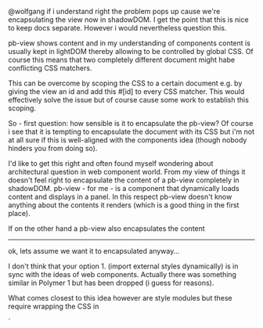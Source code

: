 @wolfgang if i understand right the problem pops up cause we're encapsulating the view now in shadowDOM. I get the point that this is nice to keep docs separate. However i would nevertheless question this.

pb-view shows content and in my understanding of components content is usually kept in lightDOM thereby allowing to be controlled by global CSS. Of course this means that two completely different document might habe conflicting CSS matchers. 

This can be overcome by scoping the CSS to a certain document e.g. by giving the view an id and add this #[id] to every CSS matcher. This would effectively solve the issue but of course cause some work to establish this scoping. 

So - first question: how sensible is it to encapsulate the pb-view? Of course i see that it is tempting to encapsulate the document with its CSS but i'm not at all sure if this is well-aligned with the components idea (though nobody hinders you from doing so). 

I'd like to get this right and often found myself wondering about architectural question in web component world. From my view of things it doesn't feel right to encapsulate the content of a pb-view completely in shadowDOM. pb-view - for me - is a component that dynamically loads content and displays in a panel. In this respect pb-view doesn't know anything about the contents it renders (which is a good thing in the first place). 

If on the other hand a pb-view also encapsulates the content 



-------
ok, lets assume we want it to encapsulated anyway...

I don't think that your option 1. (import external styles dynamically) is in sync with the ideas of web components. Actually there was something similar in Polymer 1 but has been dropped (i guess for reasons). 

What comes closest to this idea however are style modules but these require wrapping the CSS in

`
<dom-module id="my-styles">
    <template>
        <style>

`

and importing them on the component like this:

`
<dom-module id="pb-view">
    <template>
        <style include="my-styles">

`

The style module itself is loaded just like any other component with <link rel="import" ... or by dynamically loading it via

[importHref](https://www.polymer-project.org/2.0/docs/api/#function-Polymer.importHref)

I'm quite opposed to your option 2 as this mixes 2 very different things inside of the odd. The odd suddenly becomes 'responsible' for the whole page and not just the document which is odd (sorry for the pun ;) Both 'world' should stay separate IMHO. 

Further - doesn't that mean if i got several different odds to render a document on the web i have to redundantly keep global styles in all these odds?




-----------

i need to dissect the problem to sort it out for me....

1. in your second sentence @wolfgang: 'This has many benefits...'. Actually i see just one: the encapsulation of the CSS. This is certainly an interesting one but beyond that i don't see any benefits. The different instances of pb-view are separate entities anyway. Just to get this clear - the problem is about style  encapsulation or scoping right?

2. i still think that our initial recommendation is architecturally right and defines how it should be as this clearly separates these very different scopes: we have one scope that handles the looks of the website and a different (or several different) one which handles the looks of a document (controlled by the ODD editor)

What actually puzzles me is this statement (@wolfgang):

>  is no longer possible and the only means to apply styles is via the ODD.

1. how does the situation changes for global CSS for instance? We still have a global CSS that controls the looks of our website right? So this part stays as is at least (i must somehow miss something)

2. What is meant by 'the only means to apply styles is via the ODD'? 
